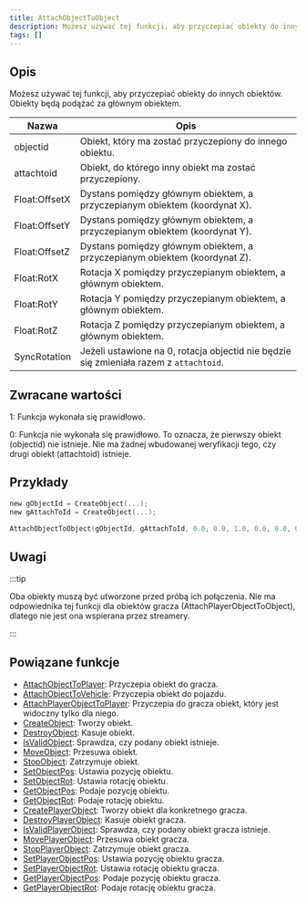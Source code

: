 ```yaml
---
title: AttachObjectToObject
description: Możesz używać tej funkcji, aby przyczepiać obiekty do innych obiektów. Obiekty będą podążać za głównym obiektem.
tags: []
---
```


## Opis

Możesz używać tej funkcji, aby przyczepiać obiekty do innych obiektów. Obiekty będą podążać za głównym obiektem.

| Nazwa         | Opis                                                                                   |
| ------------- | -------------------------------------------------------------------------------------- |
| objectid      | Obiekt, który ma zostać przyczepiony do innego obiektu.                                |
| attachtoid    | Obiekt, do którego inny obiekt ma zostać przyczepiony.                                 |
| Float:OffsetX | Dystans pomiędzy głównym obiektem, a przyczepianym obiektem (koordynat X).             |
| Float:OffsetY | Dystans pomiędzy głównym obiektem, a przyczepianym obiektem (koordynat Y).             |
| Float:OffsetZ | Dystans pomiędzy głównym obiektem, a przyczepianym obiektem (koordynat Z).             |
| Float:RotX    | Rotacja X pomiędzy przyczepianym obiektem, a głównym obiektem.                         |
| Float:RotY    | Rotacja Y pomiędzy przyczepianym obiektem, a głównym obiektem.                         |
| Float:RotZ    | Rotacja Z pomiędzy przyczepianym obiektem, a głównym obiektem.                         |
| SyncRotation  | Jeżeli ustawione na 0, rotacja objectid nie będzie się zmieniała razem z `attachtoid`. |

## Zwracane wartości

1: Funkcja wykonała się prawidłowo.

0: Funkcja nie wykonała się prawidłowo. To oznacza, że pierwszy obiekt (objectid) nie istnieje. Nie ma żadnej wbudowanej weryfikacji tego, czy drugi obiekt (attachtoid) istnieje.

## Przykłady

```c
new gObjectId = CreateObject(...);
new gAttachToId = CreateObject(...);

AttachObjectToObject(gObjectId, gAttachToId, 0.0, 0.0, 1.0, 0.0, 0.0, 0.0, 1);
```

## Uwagi

:::tip

Oba obiekty muszą być utworzone przed próbą ich połączenia. Nie ma odpowiednika tej funkcji dla obiektów gracza (AttachPlayerObjectToObject), dlatego nie jest ona wspierana przez streamery.

:::

## Powiązane funkcje

- [AttachObjectToPlayer](AttachObjectToPlayer.md): Przyczepia obiekt do gracza.
- [AttachObjectToVehicle](AttachObjectToVehicle.md): Przyczepia obiekt do pojazdu.
- [AttachPlayerObjectToPlayer](AttachPlayerObjectToPlayer.md): Przyczepia do gracza obiekt, który jest widoczny tylko dla niego.
- [CreateObject](CreateObject.md): Tworzy obiekt.
- [DestroyObject](DestroyObject.md): Kasuje obiekt.
- [IsValidObject](IsValidObject.md): Sprawdza, czy podany obiekt istnieje.
- [MoveObject](MoveObject.md): Przesuwa obiekt.
- [StopObject](StopObject.md): Zatrzymuje obiekt.
- [SetObjectPos](SetObjectPos.md): Ustawia pozycję obiektu.
- [SetObjectRot](SetObjectRot.md): Ustawia rotację obiektu.
- [GetObjectPos](GetObjectPos.md): Podaje pozycję obiektu.
- [GetObjectRot](GetObjectRot.md): Podaje rotację obiektu.
- [CreatePlayerObject](CreatePlayerObject.md): Tworzy obiekt dla konkretnego gracza.
- [DestroyPlayerObject](DestroyPlayerObject.md): Kasuje obiekt gracza.
- [IsValidPlayerObject](IsValidPlayerObject.md): Sprawdza, czy podany obiekt gracza istnieje.
- [MovePlayerObject](MovePlayerObject.md): Przesuwa obiekt gracza.
- [StopPlayerObject](StopPlayerObject.md): Zatrzymuje obiekt gracza.
- [SetPlayerObjectPos](SetPlayerObjectPos.md): Ustawia pozycję obiektu gracza.
- [SetPlayerObjectRot](SetPlayerObjectRot.md): Ustawia rotację obiektu gracza.
- [GetPlayerObjectPos](GetPlayerObjectPos.md): Podaje pozycję obiektu gracza.
- [GetPlayerObjectRot](GetPlayerObjectRot.md): Podaje rotację obiektu gracza.
